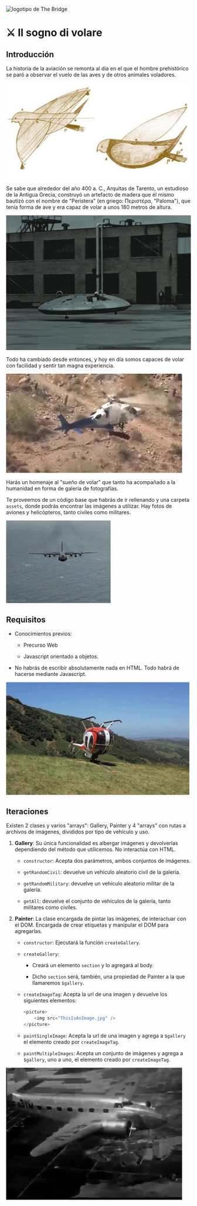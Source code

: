![logotipo de The Bridge](https://user-images.githubusercontent.com/27650532/77754601-e8365180-702b-11ea-8bed-5bc14a43f869.png "logotipo de The Bridge")

# :crossed_swords: Il sogno di volare #

## Introducción ##

La historia de la aviación se remonta al día en el que el hombre prehistórico se paró a observar el vuelo de las aves y de otros animales voladores.

![](peristera.jpg)

Se sabe que alrededor del año 400 a. C., Arquitas de Tarento, un estudioso de la Antigua Grecia, construyó un artefacto de madera que él mismo bautizó con el nombre de "Peristera" (en griego: Περιστέρα, "Paloma"), que tenía forma de ave y era capaz de volar a unos 180 metros de altura.

![](aircraft1.webp)

Todo ha cambiado desde entonces, y hoy en día somos capaces de volar con facilidad y sentir tan magna experiencia.

![](heli1.webp)

Harás un homenaje al "sueño de volar" que tanto ha acompañado a la humanidad en forma de galería de fotografías.

Te proveemos de un código base que habrás de ir rellenando y una carpeta `assets`, donde podrás encontrar las imágenes a utilizar. Hay fotos de aviones y helicópteros, tanto civiles como militares.

![](plane2.webp)

## Requisitos ##

- Conocimientos previos:

    - Precurso Web

    - Javascript orientado a objetos.

- No habrás de escribir absolutamente nada en HTML. Todo habrá de hacerse mediante Javascript.

![](heli2.webp)

## Iteraciones ##

Existen 2 clases y varios "arrays": Gallery, Painter y 4 "arrays" con rutas a archivos de imágenes, divididos por tipo de vehículo y uso.

1. **Gallery**: Su única funcionalidad es albergar imágenes y devolverlas dependiendo del método que utilicemos. No interactúa con HTML.

   - `constructor`: Acepta dos parámetros, ambos conjuntos de imágenes.

   - `getRandomCivil`: devuelve un vehículo aleatorio civil de la galería.

   - `getRandomMilitary`: devuelve un vehículo aleatorio militar de la galería.

   - `getAll`: devuelve el conjunto de vehículos de la galería, tanto militares como civiles.

2. **Painter**: La clase encargada de pintar las imágenes, de interactuar con el DOM. Encargada de crear etiquetas y manipular el DOM para agregarlas.

    - `constructor`: Ejecutará la función `createGallery`.

    - `createGallery`:

        - Creará un elemento `section` y lo agregará al body.

        - Dicho `section` será, también, una propiedad de Painter a la que llamaremos `$gallery`.

    - `createImageTag`: Acepta la url de una imagen y devuelve los siguientes elementos:

        ```javascript
        <picture>
            <img src="ThisIsAnImage.jpg" />
        </picture>
        ```

    - `paintSingleImage`: Acepta la url de una imagen y agrega a `$gallery` el elemento creado por `createImageTag`.

    - `paintMultipleImages`: Acepta un conjunto de imágenes y agrega a `$gallery`, uno a uno, el elemento creado por `createImageTag`.

![](plane1.webp)
